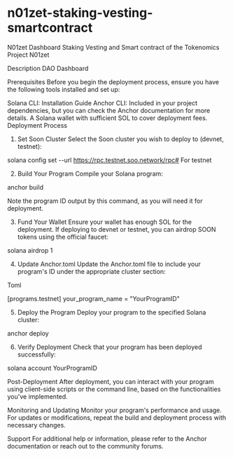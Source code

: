 # n01zet-staking-vesting-smartcontract
N01zet Dashboard Staking Vesting and Smart contract of the Tokenomics
Project N01zet

Description 
DAO Dashboard

Prerequisites
Before you begin the deployment process, ensure you have the following tools installed and set up:

Solana CLI: Installation Guide
Anchor CLI: Included in your project dependencies, but you can check the Anchor documentation for more details.
A Solana wallet with sufficient SOL to cover deployment fees.
Deployment Process

1. Set Soon Cluster
Select the Soon cluster you wish to deploy to (devnet, testnet):

solana config set --url https://rpc.testnet.soo.network/rpc# For testnet




2. Build Your Program
Compile your Solana program:

anchor build


Note the program ID output by this command, as you will need it for deployment.

3. Fund Your Wallet
Ensure your wallet has enough SOL for the deployment. If deploying to devnet or testnet, you can airdrop SOON tokens using the official faucet:

solana airdrop 1


4. Update Anchor.toml
Update the Anchor.toml file to include your program's ID under the appropriate cluster section:

Toml

[programs.testnet]
your_program_name = "YourProgramID"

5. Deploy the Program
Deploy your program to the specified Solana cluster:

anchor deploy



6. Verify Deployment
Check that your program has been deployed successfully:

solana account YourProgramID


Post-Deployment
After deployment, you can interact with your program using client-side scripts or the command line, based on the functionalities you've implemented.

Monitoring and Updating
Monitor your program's performance and usage. For updates or modifications, repeat the build and deployment process with necessary changes.

Support
For additional help or information, please refer to the Anchor documentation or reach out to the community forums.


